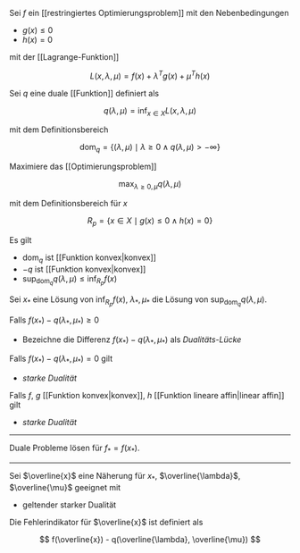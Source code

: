 Sei $f$ ein [[restringiertes Optimierungsproblem]] mit den Nebenbedingungen
- $g(x) \le 0$
- $h(x) = 0$

mit der [[Lagrange-Funktion]]

$$
	L(x, \lambda, \mu) = f(x) + \lambda^Tg(x) + \mu^Th(x)
$$

Sei $q$ eine duale [[Funktion]] definiert als

$$
	q(\lambda, \mu) = \inf_{x \in X} L(x, \lambda, \mu)
$$

mit dem Definitionsbereich

$$
	\text{dom}_{q} = \{ (\lambda, \mu) \mid \lambda \ge 0 \land q(\lambda, \mu) \gt -\infty \}
$$

Maximiere das [[Optimierungsproblem]]

$$
	\max_{\lambda \ge 0, \mu} q(\lambda, \mu)
$$

mit dem Definitionsbereich für $x$

$$
	R_p = \{ x \in X \mid g(x) \le 0 \land h(x) = 0 \}
$$

Es gilt
- $\text{dom}_q$ ist [[Funktion konvex|konvex]]
- $-q$ ist [[Funktion konvex|konvex]]
- $\sup_{\text{dom}_q} q(\lambda, \mu) \le \inf_{R_p} f(x)$

Sei $x_*$ eine Lösung von $\inf_{R_p} f(x)$, $\lambda_*, \mu_*$ die Lösung von $\sup_{\text{dom}_q} q(\lambda, \mu)$.

Falls $f(x_*) - q(\lambda_*, \mu_*) \ge 0$
- Bezeichne die Differenz $f(x_*) - q(\lambda_*, \mu_*)$ als *Dualitäts-Lücke*

Falls $f(x_*) - q(\lambda_*, \mu_*) = 0$ gilt
- *starke Dualität*

Falls $f$, $g$ [[Funktion konvex|konvex]], $h$ [[Funktion lineare affin|linear affin]] gilt
- *starke Dualität*

---

Duale Probleme lösen für $f_* = f(x_*)$.

---

Sei $\overline{x}$ eine Näherung für $x_*$, $\overline{\lambda}$, $\overline{\mu}$ geeignet mit
- geltender starker Dualität

Die Fehlerindikator für $\overline{x}$ ist definiert als

$$
	f(\overline{x}) - q(\overline{\lambda}, \overline{\mu})
$$